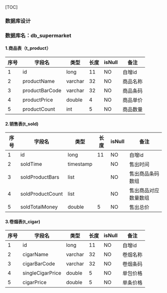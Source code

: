 [TOC]
### 数据库设计
### 数据库名：db_supermarket
#### 1.商品表（t_product）

序号 | 字段名 | 类型 | 长度 | isNull| 备注
---|---|---|---|---|---
1 | id | long | 11 | NO | 自增id
2 | productName | varchar | 32  | NO | 商品名称
3 | productBarCode | varchar | 32  | NO | 商品条码
4 | productPrice | double | 4  | NO | 商品单价
5 | productCount | int | 5  | NO | 商品数量

#### 2.销售表(t_sold)
序号 | 字段名 | 类型 | 长度 | isNull| 备注
---|---|---|---|---|---
1 | id | long | 11 | NO | 自增id
2 | soldTime | timestamp |   | NO | 售出时间
3 | soldProductBars | list |   | NO | 售出商品条码数组
4 | soldProductCount | list |   | NO | 售出商品对应数量数组
5 | soldTotalMoney | double | 5  | NO | 售出总价


#### 3.卷烟表(t_cigar)
序号 | 字段名 | 类型 | 长度 | isNull| 备注
---|---|---|---|---|---
1 | id | long | 11 | NO | 自增id
2 | cigarName | varchar | 32  | NO | 卷烟名称
3 | cigarBarCode | varchar | 32  | NO | 卷烟条码
4 | singleCigarPrice | double | 5  | NO | 单包价格
5 | cigarPrice | double | 5  | NO | 单条价格



